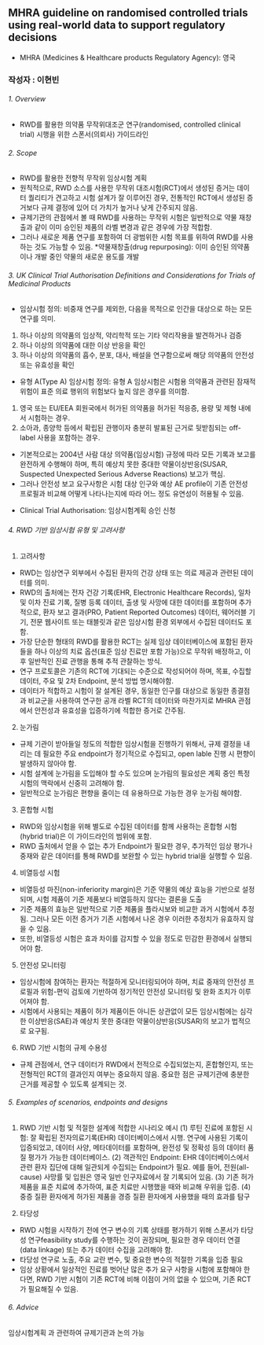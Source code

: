 ## MHRA guideline on randomised controlled trials using real-world data to support regulatory decisions
* MHRA (Medicines & Healthcare products Regulatory Agency): 영국 

### 작성자 : 이현빈

###### 1. Overview
- RWD를 활용한 의약품 무작위대조군 연구(randomised, controlled clinical trial) 시행을 위한 스폰서(의뢰사) 가이드라인


###### 2. Scope
- RWD를 활용한 전향적 무작위 임상시험 계획
- 원칙적으로, RWD 소스를 사용한 무작위 대조시험(RCT)에서 생성된 증거는 데이터 퀄리티가 견고하고 시험 설계가 잘 이루어진 경우, 전통적인 RCT에서 생성된 증거보다 규제 결정에 있어 더 가치가 높거나 낮게 간주되지 않음.
- 규제기관의 관점에서 볼 때 RWD를 사용하는 무작위 시험은 일반적으로 약물 재창출과 같이 이미 승인된 제품의 라벨 변경과 같은 경우에 가장 적합함.
- 그러나 새로운 제품 연구를 포함하여 더 광범위한 시험 목표를 위하여 RWD를 사용하는 것도 가능할 수 있음.
*약물재창출(drug repurposing): 이미 승인된 의약품이나 개발 중인 약물의 새로운 용도를 개발


###### 3. UK Clinical Trial Authorisation Definitions and Considerations for Trials of Medicinal Products
- 임상시험 정의: 비중재 연구를 제외한, 다음을 목적으로 인간을 대상으로 하는 모든 연구를 의미.
1)	하나 이상의 의약품의 임상적, 약리학적 또는 기타 약리작용을 발견하거나 검증
2)	하나 이상의 의약품에 대한 이상 반응을 확인
3)	하나 이상의 의약품의 흡수, 분포, 대사, 배설을 연구함으로써 해당 의약품의 안전성 또는 유효성을 확인
- 유형 A(Type A) 임상시험 정의: 유형 A 임상시험은 시험용 의약품과 관련된 잠재적 위험이 표준 의료 행위의 위험보다 높지 않은 경우를 의미함.
1)	영국 또는 EU/EEA 회원국에서 허가된 의약품을 허가된 적응증, 용량 및 제형 내에서 시험하는 경우.
2)	소아과, 종양학 등에서 확립된 관행이자 충분히 발표된 근거로 뒷받침되는 off-label 사용을 포함하는 경우.
- 기본적으로는 2004년 사람 대상 의약품(임상시험) 규정에 따라 모든 기록과 보고를 완전하게 수행해야 하며, 특히 예상치 못한 중대한 약물이상반응(SUSAR, Suspected Unexpected Serious Adverse Reactions) 보고가 핵심.
- 그러나 안전성 보고 요구사항은 시험 대상 인구와 예상 AE profile이 기존 안전성 프로필과 비교해 어떻게 나타나는지에 따라 어느 정도 유연성이 허용될 수 있음. 
* Clinical Trial Authorisation: 임상시험계획 승인 신청


###### 4. RWD 기반 임상시험 유형 및 고려사항

1)  고려사항
- RWD는 임상연구 외부에서 수집된 환자의 건강 상태 또는 의료 제공과 관련된 데이터를 의미.
- RWD의 출처에는 전자 건강 기록(EHR, Electronic Healthcare Records), 일차 및 이차 진료 기록, 질병 등록 데이터, 출생 및 사망에 대한 데이터를 포함하며 추가적으로, 환자 보고 결과(PRO, Patient Reported Outcomes) 데이터, 웨어러블 기기, 전문 웹사이트 또는 태블릿과 같은 임상시험 환경 외부에서 수집된 데이터도 포함. 
- 가장 단순한 형태의 RWD를 활용한 RCT는 실제 임상 데이터베이스에 포함된 환자들을 하나 이상의 치료 옵션(표준 임상 진료만 포함 가능)으로 무작위 배정하고, 이후 일반적인 진료 관행을 통해 추적  관찰하는 방식. 
- 연구 프로토콜은 기존의 RCT에 기대되는 수준으로 작성되어야 하며, 목표, 수집할 데이터, 주요 및 2차 Endpoint, 분석 방법 명시해야함.
- 데이터가 적합하고 시험이 잘 설계된 경우, 동일한 인구를 대상으로 동일한 종결점과 비교군을 사용하여 연구한 공개 라벨 RCT의 데이터와 마찬가지로 MHRA 관점에서 안전성과 유효성을 입증하기에 적합한 증거로 간주됨.

2) 눈가림
- 규제 기관이 받아들일 정도의 적합한 임상시험을 진행하기 위해서, 규제 결정을 내리는 데 필요한 주요 endpoint가 정기적으로 수집되고, open lable 진행 시 편향이 발생하지 않아야 함.
- 시험 설계에 눈가림을 도입해야 할 수도 있으며 눈가림의 필요성은 계획 중인 특정 시험의 맥락에서 신중히 고려해야 함. 
- 일반적으로 눈가림은 편향을 줄이는 데 유용하므로 가능한 경우 눈가림 해야함. 

3) 혼합형 시험 
- RWD와 임상시험을 위해 별도로 수집된 데이터를 함께 사용하는 혼합형 시험(hybrid trial)은 이 가이드라인의 범위에 포함.
- RWD 출처에서 얻을 수 없는 추가 Endpoint가 필요한 경우, 추가적인 임상 평가나 중재와 같은 데이터를 통해 RWD를 보완할 수 있는 hybrid trial을 실행할 수 있음.
4) 비열등성 시험
- 비열등성 마진(non-inferiority margin)은 기준 약물의 예상 효능을 기반으로 설정되며, 시험 제품이 기준 제품보다 비열등하지 않다는 결론을 도출
- 기준 제품의 효능은 일반적으로 기준 제품을 플라시보와 비교한 과거 시험에서 추정됨. 그러나 모든 이전 증거가 기존 시험에서 나온 경우 이러한 추정치가 유효하지 않을 수 있음.
- 또한, 비열등성 시험은 효과 차이를 감지할 수 있을 정도로 민감한 환경에서 실행되어야 함. 

5) 안전성 모니터링
- 임상시험에 참여하는 환자는 적절하게 모니터링되어야 하며, 치료 중재의 안전성 프로필과 위험-편익 검토에 기반하여 정기적인 안전성 모니터링 및 완화 조치가 이루어져야 함. 
- 시험에서 사용되는 제품이 허가 제품이든 아니든 상관없이 모든 임상시험에는 심각한 이상반응(SAE)과 예상치 못한 중대한 약물이상반응(SUSAR)의 보고가 법적으로 요구됨.

6) RWD 기반 시험의 규제 수용성
- 규제 관점에서, 연구 데이터가 RWD에서 전적으로 수집되었는지, 혼합형인지, 또는 전형적인 RCT의 결과인지 여부는 중요하지 않음. 중요한 점은 규제기관에 충분한 근거를 제공할 수 있도록 설계되는 것. 


###### 5. Examples of scenarios, endpoints and designs

1) RWD 기반 시험 및 적절한 설계에 적합한 시나리오 예시
(1) 루틴 진료에 포함된 시험: 잘 확립된 전자의료기록(EHR) 데이터베이스에서 시행. 연구에 사용된 기록이 입증되었고, 데이터 사양, 메타데이터를 포함하며, 완전성 및 정확성 등의 데이터 품질 평가가 가능한 데이터베이스.
(2) 객관적인 Endpoint: EHR 데이터베이스에서 관련 환자 집단에 대해 일관되게 수집되는 Endpoint가 필요. 예를 들어, 전원(all-cause) 사망률 및 입원은 영국 일반 인구자료에서 잘 기록되어 있음. 
(3) 기존 허가 제품을 표준 치료에 추가하여, 표준 치료만 시행했을 때와 비교해 우위을 입증.
(4) 중증 질환 환자에게 허가된 제품을 경증 질환 환자에게 사용했을 때의 효과를 탐구

2) 타당성
- RWD 시험을 시작하기 전에 연구 변수의 기록 상태를 평가하기 위해 스폰서가 타당성 연구feasibility study를 수행하는 것이 권장되며, 필요한 경우 데이터 연결(data linkage) 또는 추가 데이터 수집을 고려해야 함. 
- 타당성 연구로 노출, 주요 교란 변수, 및 중요한 변수의 적절한 기록을 입증 필요
- 임상 상황에서 일상적인 진료를 벗어난 많은 추가 요구 사항을 시험에 포함해야 한다면, RWD 기반 시험이 기존 RCT에 비해 이점이 거의 없을 수 있으며, 기존 RCT가 필요해질 수 있음. 


###### 6. Advice
임상시험계획 과 관련하여 규제기관과 논의 가능

